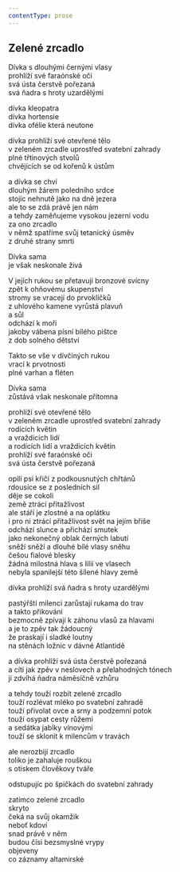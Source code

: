 ```yaml
---
contentType: prose
---
```


## Zelené zrcadlo

Dívka s dlouhými černými vlasy  
prohlíží své faraónské oči  
svá ústa čerstvě pořezaná  
svá ňadra s hroty uzardělými

dívka kleopatra  
dívka hortensie  
dívka ofélie která neutone

dívka prohlíží své otevřené tělo  
v zeleném zrcadle uprostřed svatební zahrady  
plné třtinových stvolů  
chvějících se od kořenů k ústům

a dívka se chví  
dlouhým žárem poledního srdce  
stojíc nehnutě jako na dně jezera  
ale to se zdá právě jen nám  
a tehdy zaměňujeme vysokou jezerní vodu  
za ono zrcadlo  
v němž spatříme svůj tetanický úsměv  
z druhé strany smrti

Dívka sama  
je však neskonale živá

V jejích rukou se přetavují bronzové svícny  
zpět k ohňovému skupenství  
stromy se vracejí do prvoklíčků  
z uhlového kamene vyrůstá plavuň  
a sůl  
odchází k moři  
jakoby vábena písní bílého pištce  
z dob solného dětství

Takto se vše v dívčiných rukou  
vrací k prvotnosti  
plné varhan a fléten

Dívka sama  
zůstává však neskonale přítomna

prohlíží své otevřené tělo  
v zeleném zrcadle uprostřed svatební zahrady  
rodících květin  
a vraždících lidí  
a rodících lidí a vraždících květin  
prohlíží své faraónské oči  
svá ústa čerstvě pořezaná

opilí psi křičí z podkousnutých chřtánů  
rdousíce se z posledních sil  
děje se cokoli  
země ztrácí přitažlivost  
ale stáří je zlostné a na oplátku  
i pro ni ztrácí přitažlivost svět na jejím břiše  
odchází slunce a přichází smutek  
jako nekonečný oblak černých labutí  
sněží sněží a dlouhé bílé vlasy sněhu  
češou fialové blesky  
žádná milostná hlava s lilií ve vlasech  
nebyla spanilejší této šílené hlavy země

dívka prohlíží svá ňadra s hroty uzardělými

pastýřští milenci zarůstají rukama do trav  
a takto přikováni  
bezmocně zpívají k záhonu vlasů za hlavami  
a je to zpěv tak žádoucný  
že praskají i sladké loutny  
na stěnách ložnic v dávné Atlantidě

a dívka prohlíží svá ústa čerstvě pořezaná  
a cítí jak zpěv v neslovech a přelahodných tónech  
jí zdvíhá ňadra náměsíčně vzhůru

a tehdy touží rozbít zelené zrcadlo  
touží rozlévat mléko po svatební zahradě  
touží přivolat ovce a srny a podzemní potok  
touží osypat cesty růžemi  
a sedátka jablky vínovými  
touží se sklonit k milencům v travách

ale nerozbijí zrcadlo  
toliko je zahaluje rouškou  
s otiskem člověkovy tváře

odstupujíc po špičkách do svatební zahrady

zatímco zelené zrcadlo  
skryto  
čeká na svůj okamžik  
neboť kdoví  
snad právě v něm  
budou čísi bezsmyslné vrypy  
objeveny  
co záznamy altamirské
